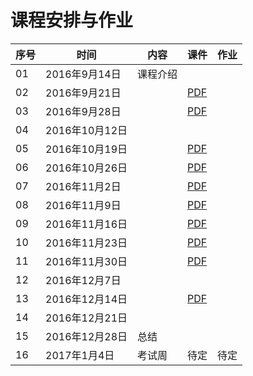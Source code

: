 课程安排与作业
=============

序号 | 时间  |  内容 | 课件  | 作业
-- | --- | ---------- | -- | ----
01 | 2016年9月14日 | 课程介绍 |  |
02 | 2016年9月21日 |  |  [PDF](slides/chap02.pdf) |
03 | 2016年9月28日 |  |  [PDF](slides/chap03.pdf) |
04 | 2016年10月12日 |  |  |
05 | 2016年10月19日 |  | [PDF](slides/chap04.pdf) |
06 | 2016年10月26日 |  |[PDF](slides/mid-intro.pdf) |
07 | 2016年11月2日 |  | [PDF](slides/chap05.pdf) | 
08 | 2016年11月9日 |  | [PDF](slides/chap06.pdf) | 
09 | 2016年11月16日 |  | [PDF](slides/chap07.pdf)  |
10 | 2016年11月23日 |  | [PDF](slides/chap08.pdf)  | 
11 | 2016年11月30日 |  | [PDF](slides/dp00.pdf)  |
12 | 2016年12月7日 |  |  |
13 | 2016年12月14日 |  | [PDF](slides/dp02.pdf)  |
14 | 2016年12月21日 |  |  |
15 | 2016年12月28日 | 总结 |  |
16 | 2017年1月4日 | 考试周  | 待定  | 待定
